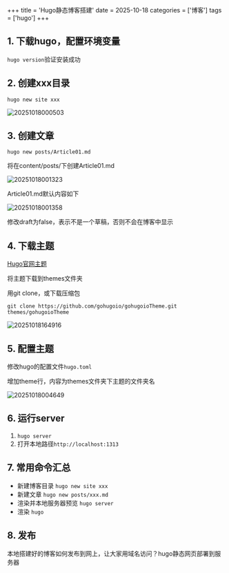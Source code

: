 +++
title = 'Hugo静态博客搭建'
date = 2025-10-18
categories = ['博客'] 
tags = ['hugo']
+++

## 1. 下载hugo，配置环境变量

`hugo version`验证安装成功

## 2. 创建xxx目录

`hugo new site xxx`

![20251018000503](https://blog-1300845590.cos.ap-shanghai.myqcloud.com/img/20251018000503.png)

## 3. 创建文章

`hugo new posts/Article01.md`

将在content/posts/下创建Article01.md

![20251018001323](https://blog-1300845590.cos.ap-shanghai.myqcloud.com/img/20251018001323.png)

Article01.md默认内容如下

![20251018001358](https://blog-1300845590.cos.ap-shanghai.myqcloud.com/img/20251018001358.png)

修改draft为false，表示不是一个草稿，否则不会在博客中显示

## 4. 下载主题

[Hugo官网主题](https://themes.gohugo.io/)

将主题下载到themes文件夹

用git clone，或下载压缩包

`git clone https://github.com/gohugoio/gohugoioTheme.git themes/gohugoioTheme`

![20251018164916](https://blog-1300845590.cos.ap-shanghai.myqcloud.com/img/20251018164916.png)

## 5. 配置主题

修改hugo的配置文件`hugo.toml`

增加theme行，内容为themes文件夹下主题的文件夹名

![20251018004649](https://blog-1300845590.cos.ap-shanghai.myqcloud.com/img/20251018004649.png)

## 6. 运行server

1. `hugo server`
2. 打开本地路径`http://localhost:1313`

## 7. 常用命令汇总

- 新建博客目录 `hugo new site xxx`
- 新建文章 `hugo new posts/xxx.md`
- 渲染并本地服务器预览 `hugo server`
- 渲染 `hugo`

## 8. 发布

本地搭建好的博客如何发布到网上，让大家用域名访问？hugo静态网页部署到服务器

